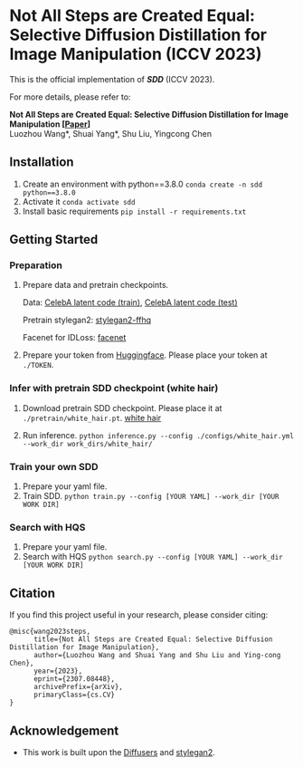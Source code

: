 # Not All Steps are Created Equal: Selective Diffusion Distillation for Image Manipulation (ICCV 2023)

This is the official implementation of ***SDD*** (ICCV 2023). 

For more details, please refer to:

**Not All Steps are Created Equal: Selective Diffusion Distillation for Image Manipulation [[Paper](https://arxiv.org/abs/2307.08448)]** <br />
Luozhou Wang*, Shuai Yang*, Shu Liu, Yingcong Chen

## Installation
1. Create an environment with python==3.8.0 `conda create -n sdd python==3.8.0`
2. Activate it `conda activate sdd`
3. Install basic requirements `pip install -r requirements.txt`

## Getting Started
### Preparation
1. Prepare data and pretrain checkpoints.

    Data: [CelebA latent code (train)](https://drive.google.com/file/d/1po13cDdoPp0UK1tfB3TLtP7iLO89kaR-/view?usp=share_link), [CelebA latent code (test)](https://drive.google.com/file/d/1po13cDdoPp0UK1tfB3TLtP7iLO89kaR-/view?usp=share_link)

    Pretrain stylegan2: [stylegan2-ffhq](https://drive.google.com/file/d/1po13cDdoPp0UK1tfB3TLtP7iLO89kaR-/view?usp=share_link)
    
    Facenet for IDLoss: [facenet](https://drive.google.com/file/d/1po13cDdoPp0UK1tfB3TLtP7iLO89kaR-/view?usp=share_link)

2. Prepare your token from [Huggingface](https://huggingface.co). Please place your token at `./TOKEN`.


### Infer with pretrain SDD checkpoint (white hair)
1. Download pretrain SDD checkpoint. Please place it at `./pretrain/white_hair.pt`.
   [white hair](https://drive.google.com/file/d/12_IleMZ9fddKcPaTXy7cbS22JPrY-kKD/view?usp=share_link)

2. Run inference. `python inference.py --config ./configs/white_hair.yml --work_dir work_dirs/white_hair/`

### Train your own SDD
1. Prepare your yaml file.
2. Train SDD. 
`python train.py --config [YOUR YAML] --work_dir [YOUR WORK DIR]`

### Search with HQS
1. Prepare your yaml file.
2. Search with HQS
`python search.py --config [YOUR YAML] --work_dir [YOUR WORK DIR]`


## Citation 
If you find this project useful in your research, please consider citing:

```
@misc{wang2023steps,
      title={Not All Steps are Created Equal: Selective Diffusion Distillation for Image Manipulation}, 
      author={Luozhou Wang and Shuai Yang and Shu Liu and Ying-cong Chen},
      year={2023},
      eprint={2307.08448},
      archivePrefix={arXiv},
      primaryClass={cs.CV}
}
```

## Acknowledgement
-  This work is built upon the [Diffusers](https://github.com/huggingface/diffusers) and [stylegan2](https://github.com/NVlabs/stylegan2).

